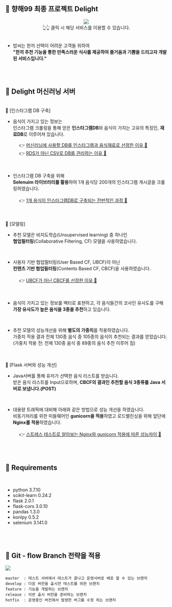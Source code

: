 <br>

## **🚩 향해99 최종 프로젝트 Delight**
<div align="center">
  <a href="https://delight99.co.kr">
  <img src="https://images.velog.io/images/zpswl45/post/769180e5-fb06-46aa-b553-07a68338945a/%E1%84%80%E1%85%B5%E1%86%BA%E1%84%92%E1%85%A5%E1%84%87%E1%85%B3%20%E1%84%85%E1%85%B5%E1%84%83%E1%85%B3%E1%84%86%E1%85%B5%E1%84%8B%E1%85%AD%E1%86%BC%20%E1%84%85%E1%85%A9%E1%84%80%E1%85%A9.png"/>
  </a>
  <br>
  👆👆 클릭 시 해당 서비스를 이용할 수 있습니다.
</div>

<br>

- 밥씨는 한끼 선택이 어려운 고객들 위하여<br>
  **"한끼 추천 기능을 통한 만족스러운 식사를 제공하여 즐거움과 기쁨을 드리고자 개발 된 서비스입니다."**


<br>
<br>

## **🚩 Delight 머신러닝 서버**
<br>
 🔹 [인스타그램 DB 구축]

- 음식이 가지고 있는 정보는 <br>
  인스타그램 크롤링을 통해 얻은 **인스타그램DB**와 음식이 가지는 고유의 특징인, **재료DB**로 이루어져 있습니다.

  &nbsp;&nbsp;&nbsp;&nbsp;&nbsp;👉 <a href=""> 머신러닝에 사용할 DB를 인스타그램과 음식재료로 선정한 이유 📝</a><br>
  &nbsp;&nbsp;&nbsp;&nbsp;&nbsp;👉 <a href=""> RDS가 아닌 CSV로 DB를 관리하는 이유 📝</a>

  <br>
- 인스타그램 DB 구축을 위해 <br>
  **Selenuim 라이브러리를 활용**하여 1개 음식당 200개의 인스타그램 게시글을 크롤링하였습니다.
  <br>
  <br>
  &nbsp;&nbsp;&nbsp;&nbsp;&nbsp;👉 <a href="https://github.com/Team-Delight/Delight-MachineLearning-Application/blob/develop/util/instagram_preprocessing/ref_instagram_preprocessing.ipynb">1개 음식이 인스타그램DB로 구축되는 전반적인 과정 📝</a>
<br>
<br>
🔹 [모델링]

- 추천 모델은 비지도학습(Unsupervised learning) 중 하나인<br>
  **협업필터링**(Collaborative Filtering, CF) 모델을 사용하였습니다.
  
  <br>
- 사용자 기반 협업필터링(User Based CF, UBCF)이 아닌<br>
  **컨텐츠 기반 협업필터링**(Contents Based CF, CBCF)을 사용하였습니다.
  <br>
  <br>
  &nbsp;&nbsp;&nbsp;&nbsp;&nbsp;👉 <a href="https://github.com/Team-Delight/Delight-MachineLearning-Application/wiki/%EB%82%B4%EC%9A%A9-%EA%B8%B0%EB%B0%98-%ED%98%91%EC%97%85-%ED%95%84%ED%84%B0%EB%A7%81-(-Contents-Based-Collaborative-Filtering)%EA%B3%BC-%EC%84%A0%EC%A0%95-%EC%9D%B4%EC%9C%A0">UBCF가 아닌 CBCF를 선정한 이유 📝</a>
  
  <br>
- 음식이 가지고 있는 정보를 벡터로 표현하고, 각 음식들간의 코사인 유사도를 구해<br>
  **가장 유사도가 높은 음식을 3종을 추천**하고 있습니다.
  
  <br>
- 추천 모델의 성능개선을 위해 **별도의 가중치**를 적용하였습니다.<br>
  가중치 적용 결과 전체 130종 음식 중 105종의 음식이 추천되는 결과를 얻었습니다.<br>
  (가중치 적용 전: 전체 130종 음식 중 89종의 음식 추천 이루어 짐)

<br>
<br>
🔹 [Flask 서버와 성능 개선]

- Java서버를 통해 유저가 선택한 음식 리스트를 받습니다.<br>
  받은 음식 리스트를 Input으로하며, **CBCF의 결과인 추천할 음식 3종류를 Java 서버로 보냅니다.(POST)**

  <br>
- 대용량 트래픽에 대비해 아래와 같은 방법으로 성능 개선을 하였습니다.<br>
  비동기처리를 위한 미들웨어인 **gunicorn을 적용**하였고 로드밸린싱을 위해 앞단에 **Nginx를 적용**하였습니다.
  <br>
  <br>
  &nbsp;&nbsp;&nbsp;&nbsp;&nbsp;👉 <a href="https://github.com/Team-Delight/Delight-MachineLearning-Application/wiki/%EC%8A%A4%ED%8A%B8%EB%A0%88%EC%8A%A4-%ED%85%8C%EC%8A%A4%ED%8A%B8%EB%A1%9C-%EC%95%8C%EC%95%84%EB%B3%B4%EB%8A%94-Nginx%EC%99%80-gunicorn-%EC%A0%81%EC%9A%A9%EC%97%90-%EB%94%B0%EB%A5%B8-%EC%84%B1%EB%8A%A5%EC%B0%A8%EC%9D%B4-%F0%9F%93%9D">스트레스 테스트로 알아보는 Nginx와 gunicorn 적용에 따른 성능차이 📝</a>

<br>
<br>

  ## **🚩 Requirements**
<br>

- python 3.7.10<br>
- scikit-learn 0.24.2<br>
- flask 2.0.1<br>
- flask-cors 3.0.10<br>
- pandas 1.3.0<br>
- konlpy 0.5.2<br>
- selenium 3.141.0

<br>
<br>

## 🚩 **Git - flow Branch 전략을 적용**
![](https://images.velog.io/images/zpswl45/post/7ecffd87-3dde-4abc-b7e3-9971b3a75dd9/%E1%84%89%E1%85%B3%E1%84%8F%E1%85%B3%E1%84%85%E1%85%B5%E1%86%AB%E1%84%89%E1%85%A3%E1%86%BA_2021-07-30_%E1%84%8B%E1%85%A9%E1%84%92%E1%85%AE_3.48.33.png)


```
master  : 테스트 서버에서 테스트가 끝나고 운영서버로 배포 할 수 있는 브랜치
develop : 다음 버전을 출시전 테스트를 위한 브랜치 
feature : 기능을 개발하는 브랜치
release : 이번 출시 버전을 준비하는 브랜치
hotfix  : 운영중인 버전에서 발생한 버그를 수정 하는 브랜치
```
